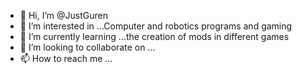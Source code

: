 - 👋 Hi, I’m @JustGuren
- 👀 I’m interested in ...Computer and robotics programs and gaming
- 🌱 I’m currently learning ...the creation of mods in different games
- 💞️ I’m looking to collaborate on ...
- 📫 How to reach me ...

<!---
JustGuren/JustGuren is a ✨ special ✨ repository because its `README.md` (this file) appears on your GitHub profile.
You can click the Preview link to take a look at your changes.
--->
